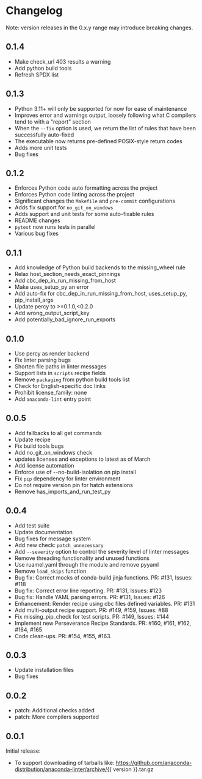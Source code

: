 # Changelog
Note: version releases in the 0.x.y range may introduce breaking changes.

## 0.1.4
- Make check_url 403 results a warning
- Add python build tools
- Refresh SPDX list

## 0.1.3
- Python 3.11+ will only be supported for now for ease of maintenance
- Improves error and warnings output, loosely following what C compilers tend to with a "report" section
- When the `--fix` option is used, we return the list of rules that have been successfully auto-fixed
- The executable now returns pre-defined POSIX-style return codes
- Adds more unit tests
- Bug fixes

## 0.1.2
- Enforces Python code auto formatting across the project
- Enforces Python code linting across the project
- Significant changes the `Makefile` and `pre-commit` configurations
- Adds fix support for `no_git_on_windows`
- Adds support and unit tests for some auto-fixable rules
- README changes
- `pytest` now runs tests in parallel
- Various bug fixes

## 0.1.1
- Add knowledge of Python build backends to the missing_wheel rule
- Relax host_section_needs_exact_pinnings
- Add cbc_dep_in_run_missing_from_host
- Make uses_setup_py an error
- Add auto-fix for cbc_dep_in_run_missing_from_host, uses_setup_py, pip_install_args
- Update percy to >=0.1.0,<0.2.0
- Add wrong_output_script_key
- Add potentially_bad_ignore_run_exports

## 0.1.0
- Use percy as render backend
- Fix linter parsing bugs
- Shorten file paths in linter messages
- Support lists in `scripts` recipe fields
- Remove `packaging` from python build tools list
- Check for English-specific doc links
- Prohibit license_family: none
- Add `anaconda-lint` entry point

## 0.0.5

- Add fallbacks to all get commands
- Update recipe
- Fix build tools bugs
- Add no_git_on_windows check
- updates licenses and exceptions to latest as of March
- Add license automation
- Enforce use of --no-build-isolation on pip install
- Fix `pip` dependency for linter environment
- Do not require version pin for hatch extensions
- Remove has_imports_and_run_test_py

## 0.0.4

- Add test suite
- Update documentation
- Bug fixes for message system
- Add new check: `patch_unnecessary`
- Add `--severity` option to control the severity level of linter messages
- Remove threading functionality and unused functions
- Use ruamel.yaml through the module and remove pyyaml
- Remove `load_skips` function
- Bug fix: Correct mocks of conda-build jinja functions. PR: #131, Issues: #118
- Bug fix: Correct error line reporting. PR: #131, Issues: #123
- Bug fix: Handle YAML parsing errors. PR: #131, Issues: #126
- Enhancement: Render recipe using cbc files defined variables. PR: #131
- Add multi-output recipe support. PR: #149, #159, Issues: #88
- Fix missing_pip_check for test scripts. PR: #149, Issues: #144
- Implement new Perseverance Recipe Standards. PR: #160, #161, #162, #164, #165
- Code clean-ups. PR: #154, #155, #163.

## 0.0.3

- Update installation files
- Bug fixes

## 0.0.2

- patch: Additional checks added
- patch: More compilers supported

## 0.0.1

Initial release:
- To support downloading of tarballs like: https://github.com/anaconda-distribution/anaconda-linter/archive/{{ version }}.tar.gz
